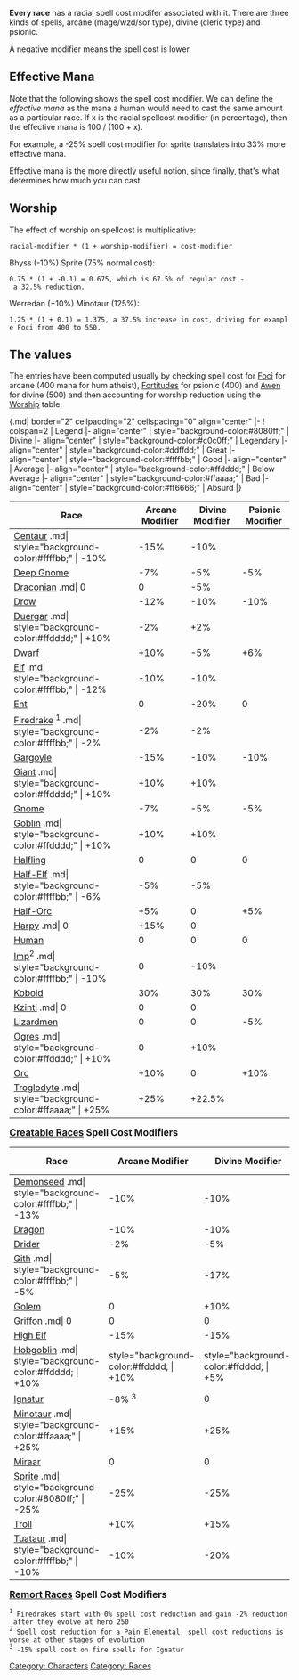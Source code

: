 **Every race** has a racial spell cost modifer associated with it. There
are three kinds of spells, arcane (mage/wzd/sor type), divine (cleric
type) and psionic.

A negative modifier means the spell cost is lower.

## Effective Mana

Note that the following shows the spell cost modifier. We can define the
*effective mana* as the mana a human would need to cast the same amount
as a particular race. If x is the racial spellcost modifier (in
percentage), then the effective mana is 100 / (100 + x).

For example, a -25% spell cost modifier for sprite translates into 33%
more effective mana.

Effective mana is the more directly useful notion, since finally, that's
what determines how much you can cast.

## Worship

The effect of worship on spellcost is multiplicative:

`racial-modifier * (1 + worship-modifier) = cost-modifier`

Bhyss (-10%) Sprite (75% normal cost):

`0.75 * (1 + -0.1) = 0.675, which is 67.5% of regular cost - a 32.5% reduction.`

Werredan (+10%) Minotaur (125%):

`1.25 * (1 + 0.1) = 1.375, a 37.5% increase in cost, driving for example Foci from 400 to 550.`

## The values

The entries have been computed usually by checking spell cost for
[Foci](Foci "wikilink") for arcane (400 mana for hum atheist),
[Fortitudes](Fortitudes "wikilink") for psionic (400) and
[Awen](Awen "wikilink") for divine (500) and then accounting for worship
reduction using the [Worship](Worship "wikilink") table.

{.md\| border="2" cellpadding="2" cellspacing="0" align="center" \|- !
colspan=2 \| Legend \|- align="center" \|
style="background-color:#8080ff;" \| Divine \|- align="center" \|
style="background-color:#c0c0ff;" \| Legendary \|- align="center" \|
style="background-color:#ddffdd;" \| Great \|- align="center" \|
style="background-color:#ffffbb;" \| Good \|- align="center" \| Average
\|- align="center" \| style="background-color:#ffdddd;" \| Below Average
\|- align="center" \| style="background-color:#ffaaaa;" \| Bad \|-
align="center" \| style="background-color:#ff6666;" \| Absurd \|}

| Race                                                                                          |  Arcane Modifier |  Divine Modifier |  Psionic Modifier |
|-----------------------------------------------------------------------------------------------|------------------|------------------|-------------------|
| [Centaur](Centaur "wikilink") .md\| style="background-color:#ffffbb;" \| -10%                 | -15%             | -10%             |                   |
| [Deep Gnome](Deep_Gnome "wikilink")                                                           | -7%              | -5%              | -5%               |
| [Draconian](Draconian "wikilink") .md\| 0                                                     | 0                | -5%              |                   |
| [Drow](Drow "wikilink")                                                                       | -12%             | -10%             | -10%              |
| [Duergar](Duergar "wikilink") .md\| style="background-color:#ffdddd;" \| +10%                 | -2%              | +2%              |                   |
| [Dwarf](Dwarf "wikilink")                                                                     | +10%             | -5%              | +6%               |
| [Elf](Elf "wikilink") .md\| style="background-color:#ffffbb;" \| -12%                         | -10%             | -10%             |                   |
| [Ent](Ent "wikilink")                                                                         | 0                | -20%             | 0                 |
| [Firedrake](Firedrake "wikilink") <sup>1</sup> .md\| style="background-color:#ffffbb;" \| -2% | -2%              | -2%              |                   |
| [Gargoyle](Gargoyle "wikilink")                                                               | -15%             | -10%             | -10%              |
| [Giant](Giant "wikilink") .md\| style="background-color:#ffdddd;" \| +10%                     | +10%             | +10%             |                   |
| [Gnome](Gnome "wikilink")                                                                     | -7%              | -5%              | -5%               |
| [Goblin](Goblin "wikilink") .md\| style="background-color:#ffdddd;" \| +10%                   | +10%             | +10%             |                   |
| [Halfling](Halfling "wikilink")                                                               | 0                | 0                | 0                 |
| [Half-Elf](Half-Elf "wikilink") .md\| style="background-color:#ffffbb;" \| -6%                | -5%              | -5%              |                   |
| [Half-Orc](Half-Orc "wikilink")                                                               | +5%              | 0                | +5%               |
| [Harpy](Harpy "wikilink") .md\| 0                                                             | +15%             | 0                |                   |
| [Human](Human "wikilink")                                                                     | 0                | 0                | 0                 |
| [Imp](Imp "wikilink")<sup>2</sup> .md\| style="background-color:#ffffbb;" \| -10%             | 0                | -10%             |                   |
| [Kobold](Kobold "wikilink")                                                                   | 30%              | 30%              | 30%               |
| [Kzinti](Kzinti "wikilink") .md\| 0                                                           | 0                | 0                |                   |
| [Lizardmen](Lizardmen "wikilink")                                                             | 0                | 0                | -5%               |
| [Ogres](Ogres "wikilink") .md\| style="background-color:#ffdddd;" \| +10%                     | 0                | +10%             |                   |
| [Orc](Orc "wikilink")                                                                         | +10%             | 0                | +10%              |
| [Troglodyte](Troglodyte "wikilink") .md\| style="background-color:#ffaaaa;" \| +25%           | +25%             | +22.5%           |                   |

<big>**[Creatable Races](:Category:_Creatable_Races "wikilink") Spell
Cost Modifiers**</big>

<div style="clear: both;">
</div>

  

| Race                                                                              |  Arcane Modifier                         |  Divine Modifier                        |  Psionic Modifier |
|-----------------------------------------------------------------------------------|------------------------------------------|-----------------------------------------|-------------------|
| [Demonseed](Demonseed "wikilink") .md\| style="background-color:#ffffbb;" \| -13% | -10%                                     | -10%                                    |                   |
| [Dragon](Dragon "wikilink")                                                       | -10%                                     | -10%                                    | -15%              |
| [Drider](Driders.md "wikilink")                                                   | -2%                                      | -5%                                     | 0%                |
| [Gith](Gith "wikilink") .md\| style="background-color:#ffffbb;" \| -5%            | -5%                                      | -17%                                    |                   |
| [Golem](Golem "wikilink")                                                         | 0                                        | +10%                                    | +10%              |
| [Griffon](Griffon "wikilink") .md\| 0                                             | 0                                        | 0                                       |                   |
| [High Elf](High_Elf "wikilink")                                                   | -15%                                     | -15%                                    | -20%              |
| [Hobgoblin](Hobgoblin "wikilink") .md\| style="background-color:#ffdddd; \| +10%  | style="background-color:#ffdddd; \| +10% | style="background-color:#ffdddd; \| +5% |                   |
| [Ignatur](Ignatur "wikilink")                                                     | -8% <sup>3</sup>                         | 0                                       | -4%               |
| [Minotaur](Minotaur "wikilink") .md\| style="background-color:#ffaaaa;" \| +25%   | +15%                                     | +25%                                    |                   |
| [Miraar](Miraar "wikilink")                                                       | 0                                        | 0                                       | -10%              |
| [Sprite](Sprite "wikilink") .md\| style="background-color:#8080ff;" \| -25%       | -25%                                     | -25%                                    |                   |
| [Troll](Troll "wikilink")                                                         | +10%                                     | +15%                                    | +15%              |
| [Tuataur](Tuataur "wikilink") .md\| style="background-color:#ffffbb;" \| -10%     | -10%                                     | -20%                                    |                   |

<big>**[Remort Races](:Category:_Remort_Races "wikilink") Spell Cost
Modifiers**</big>

<sup>`1`</sup>` Firedrakes start with 0% spell cost reduction and gain -2% reduction after they evolve at hero 250`  
<sup>`2`</sup>` Spell cost reduction for a Pain Elemental, spell cost reductions is worse at other stages of evolution`  
<sup>`3`</sup>` -15% spell cost on fire spells for Ignatur`

[Category: Characters](Category:_Characters "wikilink") [Category:
Races](Category:_Races "wikilink")
